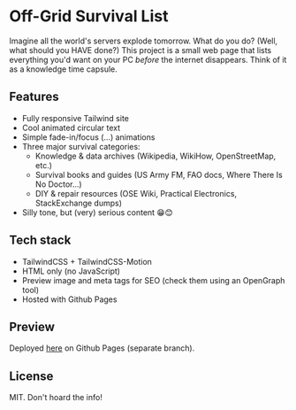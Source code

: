 # Off-Grid Survival List

Imagine all the world's servers explode tomorrow. What do you do? (Well, what should you HAVE done?)
This project is a small web page that lists everything you'd want on your PC *before* the internet disappears. Think of it as a knowledge time capsule.  

## Features

- Fully responsive Tailwind site  
- Cool animated circular text
- Simple fade-in/focus (...) animations
- Three major survival categories:
  - Knowledge & data archives (Wikipedia, WikiHow, OpenStreetMap, etc.)
  - Survival books and guides (US Army FM, FAO docs, Where There Is No Doctor...)
  - DIY & repair resources (OSE Wiki, Practical Electronics, StackExchange dumps)
- Silly tone, but (very) serious content 😁😊

## Tech stack

- TailwindCSS + TailwindCSS-Motion
- HTML only (no JavaScript)  
- Preview image and meta tags for SEO  (check them using an OpenGraph tool)
- Hosted with Github Pages

## Preview

Deployed [here](https://samy-y.github.io/offgridsurvivallist/) on Github Pages (separate branch).

## License

MIT. Don't hoard the info!
